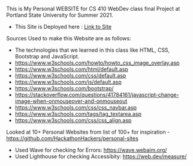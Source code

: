 This is My Personal WEBSITE for CS 410 WebDev class final Project at Portland State University for Summer 2021.
- This Site is Deployed here : [Link to Site](https://sanadtm.github.io/SanadThapa-Home-Page/)

Sources Used to make this Website are as follows:
- The technologies that we learned in this class like HTML, CSS, Bootstrap and JavaScript.
- https://www.w3schools.com/howto/howto_css_image_overlay.asp
- https://www.w3schools.com/html/default.asp
- https://www.w3schools.com/css/default.asp
- https://www.w3schools.com/js/default.asp
- https://www.w3schools.com/bootstrap/
- https://stackoverflow.com/questions/41784161/javascript-change-image-when-onmouseover-and-onmouseout
- https://www.w3schools.com/css/css_navbar.asp
- https://www.w3schools.com/tags/tag_textarea.asp
- https://www.w3schools.com/css/css_align.asp

Looked at 10+ Personal Websites from list of 100+ for inspiration 
-https://github.com/HackathonHackers/personal-sites

- Used Wave for checking for Errors:  https://wave.webaim.org/
- Used Lighthouse for checking Accessibity: https://web.dev/measure/

